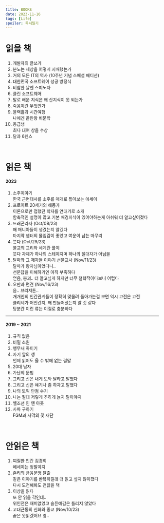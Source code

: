 ```yaml
---
title: BOOKS
date: 2023-11-16
tags: [Life]
spoiler: 독서일기
---
```


# 읽을 책
1. 개발자의 글쓰기
1. 분노는 세상을 어떻게 지배했는가
1. 거의 모든 IT의 역사 (10주년 기념 스페셜 에디션)
1. 대한민국 소프트웨어 성공 방정식
1. 비참한 날엔 스피노자
1. 클린 소프트웨어
1. 말로 배운 지식은 왜 산지식이 못 되는가
1. 죽음이란 무엇인가
1. 블랙홀과 시간여행  
    나에겐 끝판왕 비문학
1. 동급생  
    최다 대여 상을 수상
1. 달과 6펜스

&nbsp;

# 읽은 책
#### 2023
1. 소주이야기  
    한국 근현대사를 소주를 매개로 톺아보는 에세이
1. 프로이트 20세기의 해몽가  
    이론으로만 접했던 학자를 연대기로 소개  
    함축적인 설명이 많고 기본 배경지식이 있어야하는게 아쉬워 더 알고싶어졌다
1. 드래곤라자 (Oct/08/23)  
    왜 매니아들이 생겼는지 알겠다  
    마지막 챕터의 몰입감이 좋았고 여운이 남는 마무리
1. 붓다 (Oct/29/23)  
    불교의 교리와 세계관 풀이  
    붓다 자체가 하나의 스테이지며 하나의 절대자가 아님을
1. 달마와 그 제자들 이야기 선불교사 (Nov/11/23)  
    달마가 왕자님이었다니..  
    선문답을 이해하기엔 아직 부족하다  
    얻음, 붕괴.. 더 알고싶게 하지만 너무 철학적이다보니 어렵다
1. 오만과 편견 (Nov/16/23)  
    음.. 브리저튼..  
    개개인의 인간관계들이 정확히 맞물려 돌아가는걸 보면 역시 고전은 고전  
    클리셰가 어떤건지, 왜 만들어졌는지 알 것 같다  
    당분간 이런 류는 이걸로 충분하다
---
#### 2019 ~ 2021
1. 규칙 없음
1. 비밀 소원
1. 앵무새 죽이기
1. 자기 앞의 생  
    언제 읽어도 울 수 밖에 없는 결말
1. 20대 남자
1. 가난의 문법
1. 그리고 신은 내게 도와 달라고 말했다
1. 그리고 신은 얘기나 좀 하자고 말했다
1. 나의 토익 만점 수기
1. 나는 절대 저렇게 추하게 늙지 말아야지
1. 헬조선 인 앤 아웃
1. 사파 구하기  
    FGM과 사막의 꽃 재단

&nbsp;

# 안읽은 책
1. 찌질한 인간 김경희  
    에세이는 정말이지
1. 존리의 금융문맹 탈출  
    같은 이야기를 반복하길래 더 읽고 싶지 않아졌다  
    다시 도전해봐도 괜찮을 책
1. 이상을 읽다  
    또 안 읽을 각인데..  
    위인전은 재미없었고 슬픈예감은 틀리지 않았다
1. 고대근동의 신화와 종교 (Nov/10/23)  
    끝은 못읽겠어요 영..